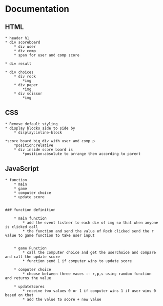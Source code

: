 # Documentation

## HTML

    * header h1
    * div scoreboard
        * div user
        * div comp
        * span for user and comp score

    * div result

    * div choices
        * div rock
            *img
        * div paper
            *img
        * div scissor
            *img

## CSS

    * Remove default styling
    * display blocks side to side by
        * display:inline-block

    *score board big div with user amd comp p
        *position:relative
        * div inside score board is
            *position:absolute to arrange them according to parent

## JavaScript

    * function
        * main
        * game
        * computer choice
        * update score


    ### function definition

        * main function
            * add the event listner to each div of img so that when anyone is clicked call
            * the function and send the value of Rock clicked send the r value to game function to take user input


        * game Function
            * call the computer choice and get the userchoice and compare and call the update score
            * function send 1 if computer wins to update score

        * computer choice
            * choose between three vaues :- r,p,s using random function and returns the value

        * updateScores
            * receive two values 0 or 1 if computer wins 1 if user wins 0 based on that
            * add the value to score + new value
